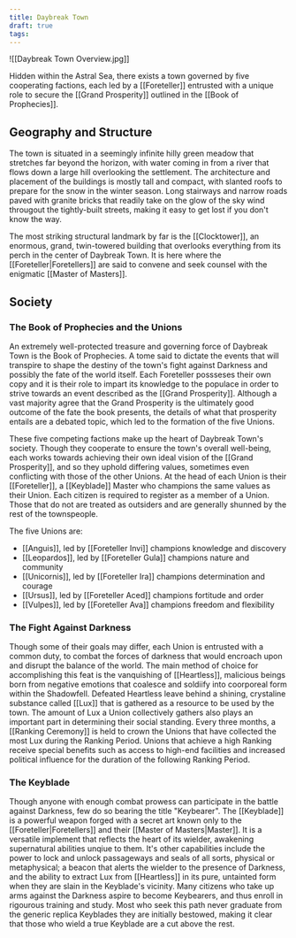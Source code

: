 ```yaml
---
title: Daybreak Town
draft: true
tags:
---
```

![[Daybreak Town Overview.jpg]]

Hidden within the Astral Sea, there exists a town governed by five cooperating factions, each led by a [[Foreteller]] entrusted with a unique role to secure the [[Grand Prosperity]] outlined in the [[Book of Prophecies]].
## **Geography and Structure**
The town is situated in a seemingly infinite hilly green meadow that stretches far beyond the horizon, with water coming in from a river that flows down a large hill overlooking the settlement. The architecture and placement of the buildings is mostly tall and compact, with slanted roofs to prepare for the snow in the winter season. Long stairways and narrow roads paved with granite bricks that readily take on the glow of the sky wind througout the tightly-built streets, making it easy to get lost if you don't know the way. 

The most striking structural landmark by far is the [[Clocktower]], an enormous, grand, twin-towered building that overlooks everything from its perch in the center of Daybreak Town. It is here where the [[Foreteller|Foretellers]] are said to convene and seek counsel with the enigmatic [[Master of Masters]].
## **Society**
### The Book of Prophecies and the Unions
An extremely well-protected treasure and governing force of Daybreak Town is the Book of Prophecies. A tome said to dictate the events that will transpire to shape the destiny of the town's fight against Darkness and possibly the fate of the world itself. Each Foreteller possseses their own copy and it is their role to impart its knowledge to the populace in order to strive towards an event described as the [[Grand Prosperity]]. Although a vast majority agree that the Grand Prosperity is the ultimately good outcome of the fate the book presents, the details of what that prosperity entails are a debated topic, which led to the formation of the five Unions.

These five competing factions make up the heart of Daybreak Town's society. Though they cooperate to ensure the town's overall well-being, each works towards achieving their own ideal vision of the [[Grand Prosperity]], and so they uphold differing values, sometimes even conflicting with those of the other Unions. At the head of each Union is their [[Foreteller]], a [[Keyblade]] Master who champions the same values as their Union. Each citizen is required to register as a member of a Union. Those that do not are treated as outsiders and are generally shunned by the rest of the townspeople.

The five Unions are:
- [[Anguis]], led by [[Foreteller Invi]] champions knowledge and discovery
- [[Leopardos]], led by [[Foreteller Gula]] champions nature and community 
- [[Unicornis]], led by [[Foreteller Ira]] champions determination and courage  
- [[Ursus]], led by [[Foreteller Aced]] champions fortitude and order 
- [[Vulpes]], led by [[Foreteller Ava]] champions freedom and flexibility
### The Fight Against Darkness
Though some of their goals may differ, each Union is entrusted with a common duty, to combat the forces of darkness that would encroach upon and disrupt the balance of the world. The main method of choice for accomplishing this feat is the vanquishing of [[Heartless]], malicious beings born from negative emotions that coalesce and soldiify into coorporeal form within the Shadowfell. Defeated Heartless leave behind a shining, crystaline substance called [[Lux]] that is gathered as a resource to be used by the town. The amount of Lux a Union collectively gathers also plays an important part in determining their social standing. Every three months, a [[Ranking Ceremony]] is held to crown the Unions that have collected the most Lux during the Ranking Period. Unions that achieve a high Ranking receive special benefits such as access to high-end facilities and increased political influence for the duration of the following Ranking Period.
### The Keyblade
Though anyone with enough combat prowess can participate in the battle against Darkness, few do so bearing the title "Keybearer". The [[Keyblade]] is a powerful weapon forged with a secret art known only to the [[Foreteller|Foretellers]] and their [[Master of Masters|Master]]. It is a versatile implement that reflects the heart of its wielder, awakening supernatural abilities unqiue to them. It's other capabilities include the power to lock and unlock passageways and seals of all sorts, physical or metaphysical; a beacon that alerts the wielder to the presence of Darkness, and the ability to extract Lux from [[Heartless]] in its pure, untainted form when they are slain in the Keyblade's vicinity. Many citizens who take up arms against the Darkness aspire to become Keybearers, and thus enroll in rigourous training and study. Most who seek this path never graduate from the generic replica Keyblades they are initially bestowed, making it clear that those who wield a true Keyblade are a cut above the rest.

